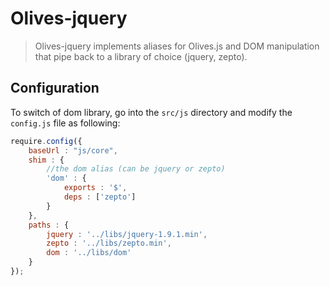 Olives-jquery
=============

> Olives-jquery implements aliases for Olives.js and DOM manipulation that pipe back to a library of choice (jquery, zepto).


## Configuration


To switch of dom library, go into the ```src/js``` directory and modify the ```config.js``` file as following:

```js	
require.config({
	baseUrl : "js/core",
	shim : {
		//the dom alias (can be jquery or zepto)
		'dom' : {
			exports : '$',
			deps : ['zepto']
		}
	},
	paths : {
		jquery : '../libs/jquery-1.9.1.min',
		zepto : '../libs/zepto.min',
		dom : '../libs/dom'
	}
});
```
